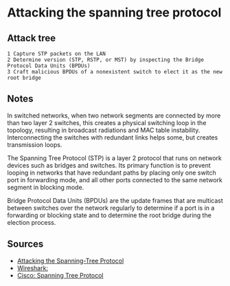 # Attacking the spanning tree protocol

## Attack tree

```text
1 Capture STP packets on the LAN
2 Determine version (STP, RSTP, or MST) by inspecting the Bridge Protocol Data Units (BPDUs)
3 Craft malicious BPDUs of a nonexistent switch to elect it as the new root bridge
```

## Notes

In switched networks, when two network segments are connected by more than two layer 2 switches, this creates a 
physical switching loop in the topology, resulting in broadcast radiations and MAC table instability. Interconnecting 
the switches with redundant links helps some, but creates transmission loops.

The Spanning Tree Protocol (STP) is a layer 2 protocol that runs on network devices such as bridges and switches. 
Its primary function is to prevent looping in networks that have redundant paths by placing only one switch port in 
forwarding mode, and all other ports connected to the same network segment in blocking mode.

Bridge Protocol Data Units (BPDUs) are the update frames that are multicast between switches over the network 
regularly to determine if a port is in a forwarding or blocking state and to determine the root bridge during the 
election process.

## Sources

* [Attacking the Spanning-Tree Protocol](https://www.tomicki.net/attacking.stp.php)
* [Wireshark: ](https://wiki.wireshark.org/STP)
* [Cisco: Spanning Tree Protocol](https://www.cisco.com/c/en/us/tech/lan-switching/spanning-tree-protocol/index.html)
